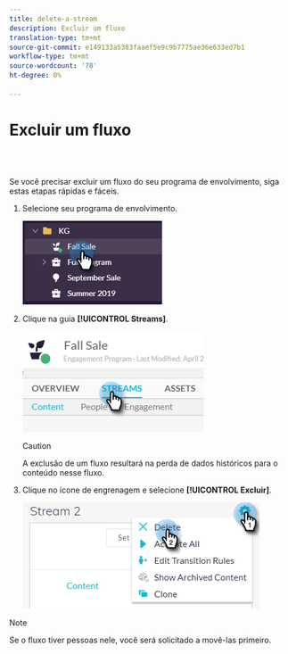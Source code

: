 ```yaml
---
title: delete-a-stream
description: Excluir um fluxo
translation-type: tm+mt
source-git-commit: e149133a5383faaef5e9c9b7775ae36e633ed7b1
workflow-type: tm+mt
source-wordcount: '78'
ht-degree: 0%

---
```



# Excluir um fluxo

<br> 

Se você precisar excluir um fluxo do seu programa de envolvimento, siga estas etapas rápidas e fáceis.

1. Selecione seu programa de envolvimento.

   ![Imagem Um](/help/sky/assets/engagement-programs/delete-a-stream/delete-a-stream-1.png)

1. Clique na guia **[!UICONTROL Streams]**.

   ![Imagem dois](/help/sky/assets/engagement-programs/delete-a-stream/delete-a-stream-2.png)

   >[!CAUTION]
   >
   >A exclusão de um fluxo resultará na perda de dados históricos para
   >o conteúdo nesse fluxo.

1. Clique no ícone de engrenagem e selecione **[!UICONTROL Excluir]**.

   ![Imagem Três](/help/sky/assets/engagement-programs/delete-a-stream/delete-a-stream-3.png)

>[!NOTE]
>
>Se o fluxo tiver pessoas nele, você será solicitado a movê-las
>primeiro.
